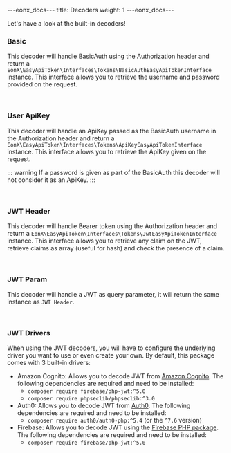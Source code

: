 ---eonx_docs---
title: Decoders
weight: 1
---eonx_docs---

Let's have a look at the built-in decoders!

### Basic

This decoder will handle BasicAuth using the Authorization header and return a
`EonX\EasyApiToken\Interfaces\Tokens\BasicAuthEasyApiTokenInterface` instance. This interface allows you to retrieve
the username and password provided on the request.

<br>

### User ApiKey

This decoder will handle an ApiKey passed as the BasicAuth username in the Authorization header and return a
`EonX\EasyApiToken\Interfaces\Tokens\ApiKeyEasyApiTokenInterface` instance.
This interface allows you to retrieve the ApiKey given on the request.

<p style="display: none">Required otherwise it breaks the warning format below</p>

::: warning
If a password is given as part of the BasicAuth this decoder will not consider it as an ApiKey.
:::

<br>

### JWT Header

This decoder will handle Bearer token using the Authorization header and return a
`EonX\EasyApiToken\Interfaces\Tokens\JwtEasyApiTokenInterface` instance. This interface allows you to retrieve any
claim on the JWT, retrieve claims as array (useful for hash) and check the presence of a claim.

<br>

### JWT Param

This decoder will handle a JWT as query parameter, it will return the same instance as `JWT Header`.

<br>

### JWT Drivers

When using the JWT decoders, you will have to configure the underlying driver you want to use or even create your own.
By default, this package comes with 3 built-in drivers:

- Amazon Cognito: Allows you to decode JWT from [Amazon Cognito][1]. The following dependencies are required and need to be installed:
  - `composer require firebase/php-jwt:^5.0`
  - `composer require phpseclib/phpseclib:^3.0`
- Auth0: Allows you to decode JWT from [Auth0][2]. The following dependencies are required and need to be installed:
  - `composer require auth0/auth0-php:^5.4` (or the `^7.6` version)
- Firebase: Allows you to decode JWT using the [Firebase PHP package][3]. The following dependencies are required and need to be installed:
  - `composer require firebase/php-jwt:^5.0`

[1]: https://aws.amazon.com/cognito/
[2]: https://auth0.com/
[3]: https://github.com/firebase/php-jwt
